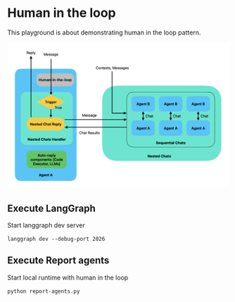 # Human in the loop

This playground is about demonstrating human in the loop pattern.

![react](/img/hil.png)

## Execute LangGraph

Start langgraph dev server

```
langgraph dev --debug-port 2026
```

## Execute Report agents

Start local runtime with human in the loop

```
python report-agents.py
```
